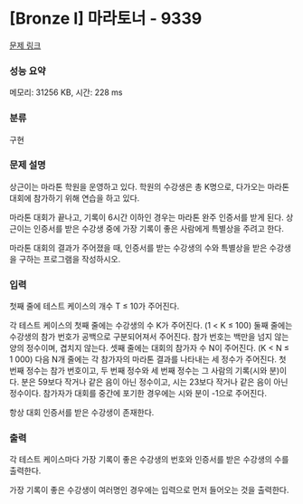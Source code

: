 # [Bronze I] 마라토너 - 9339 

[문제 링크](https://www.acmicpc.net/problem/9339) 

### 성능 요약

메모리: 31256 KB, 시간: 228 ms

### 분류

구현

### 문제 설명

<p>상근이는 마라톤 학원을 운영하고 있다. 학원의 수강생은 총 K명으로, 다가오는 마라톤 대회에 참가하기 위해 연습을 하고 있다.</p>

<p>마라톤 대회가 끝나고, 기록이 6시간 이하인 경우는 마라톤 완주 인증서를 받게 된다. 상근이는 인증서를 받은 수강생 중에 가장 기록이 좋은 사람에게 특별상을 주려고 한다.</p>

<p>마라톤 대회의 결과가 주어졌을 때, 인증서를 받는 수강생의 수와 특별상을 받은 수강생을 구하는 프로그램을 작성하시오.</p>

### 입력 

 <p>첫째 줄에 테스트 케이스의 개수 T ≤ 10가 주어진다.</p>

<p>각 테스트 케이스의 첫째 줄에는 수강생의 수 K가 주어진다. (1 < K ≤ 100) 둘째 줄에는 수강생의 참가 번호가 공백으로 구분되어져서 주어진다. 참가 번호는 백만을 넘지 않는 양의 정수이며, 겹치지 않는다. 셋째 줄에는 대회의 참가자 수 N이 주어진다. (K < N ≤ 1 000) 다음 N개 줄에는 각 참가자의 마라톤 결과를 나타내는 세 정수가 주어진다. 첫 번째 정수는 참가 번호이고, 두 번째 정수와 세 번째 정수는 그 사람의 기록(시와 분)이다. 분은 59보다 작거나 같은 음이 아닌 정수이고, 시는 23보다 작거나 같은 음이 아닌 정수이다. 참가자가 대회를 중간에 포기한 경우에는 시와 분이 -1으로 주어진다.</p>

<p>항상 대회 인증서를 받은 수강생이 존재한다.</p>

### 출력 

 <p>각 테스트 케이스마다 가장 기록이 좋은 수강생의 번호와 인증서를 받은 수강생의 수를 출력한다.</p>

<p>가장 기록이 좋은 수강생이 여러명인 경우에는 입력으로 먼저 들어오는 것을 출력한다.</p>

